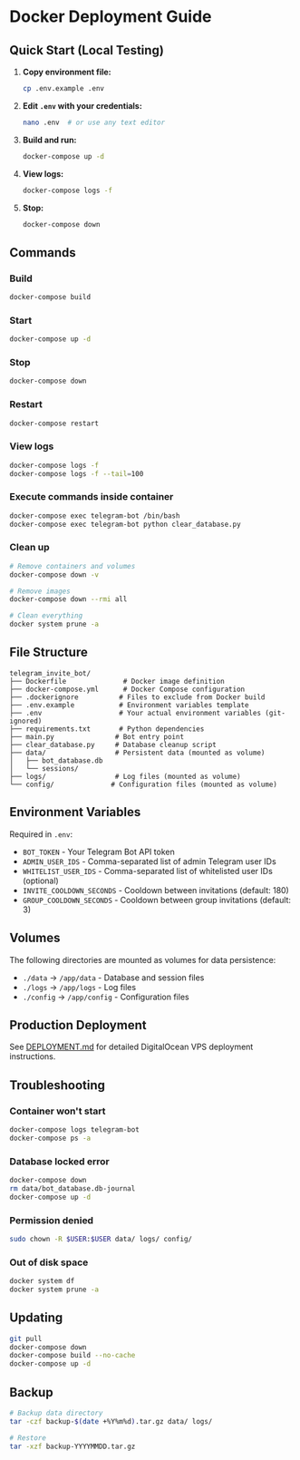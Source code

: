 # Docker Deployment Guide

## Quick Start (Local Testing)

1. **Copy environment file:**
   ```bash
   cp .env.example .env
   ```

2. **Edit `.env` with your credentials:**
   ```bash
   nano .env  # or use any text editor
   ```

3. **Build and run:**
   ```bash
   docker-compose up -d
   ```

4. **View logs:**
   ```bash
   docker-compose logs -f
   ```

5. **Stop:**
   ```bash
   docker-compose down
   ```

## Commands

### Build
```bash
docker-compose build
```

### Start
```bash
docker-compose up -d
```

### Stop
```bash
docker-compose down
```

### Restart
```bash
docker-compose restart
```

### View logs
```bash
docker-compose logs -f
docker-compose logs -f --tail=100
```

### Execute commands inside container
```bash
docker-compose exec telegram-bot /bin/bash
docker-compose exec telegram-bot python clear_database.py
```

### Clean up
```bash
# Remove containers and volumes
docker-compose down -v

# Remove images
docker-compose down --rmi all

# Clean everything
docker system prune -a
```

## File Structure

```
telegram_invite_bot/
├── Dockerfile              # Docker image definition
├── docker-compose.yml      # Docker Compose configuration
├── .dockerignore          # Files to exclude from Docker build
├── .env.example           # Environment variables template
├── .env                   # Your actual environment variables (git-ignored)
├── requirements.txt       # Python dependencies
├── main.py               # Bot entry point
├── clear_database.py     # Database cleanup script
├── data/                 # Persistent data (mounted as volume)
│   ├── bot_database.db
│   └── sessions/
├── logs/                 # Log files (mounted as volume)
└── config/              # Configuration files (mounted as volume)
```

## Environment Variables

Required in `.env`:
- `BOT_TOKEN` - Your Telegram Bot API token
- `ADMIN_USER_IDS` - Comma-separated list of admin Telegram user IDs
- `WHITELIST_USER_IDS` - Comma-separated list of whitelisted user IDs (optional)
- `INVITE_COOLDOWN_SECONDS` - Cooldown between invitations (default: 180)
- `GROUP_COOLDOWN_SECONDS` - Cooldown between group invitations (default: 3)

## Volumes

The following directories are mounted as volumes for data persistence:
- `./data` → `/app/data` - Database and session files
- `./logs` → `/app/logs` - Log files
- `./config` → `/app/config` - Configuration files

## Production Deployment

See [DEPLOYMENT.md](DEPLOYMENT.md) for detailed DigitalOcean VPS deployment instructions.

## Troubleshooting

### Container won't start
```bash
docker-compose logs telegram-bot
docker-compose ps -a
```

### Database locked error
```bash
docker-compose down
rm data/bot_database.db-journal
docker-compose up -d
```

### Permission denied
```bash
sudo chown -R $USER:$USER data/ logs/ config/
```

### Out of disk space
```bash
docker system df
docker system prune -a
```

## Updating

```bash
git pull
docker-compose down
docker-compose build --no-cache
docker-compose up -d
```

## Backup

```bash
# Backup data directory
tar -czf backup-$(date +%Y%m%d).tar.gz data/ logs/

# Restore
tar -xzf backup-YYYYMMDD.tar.gz
```
